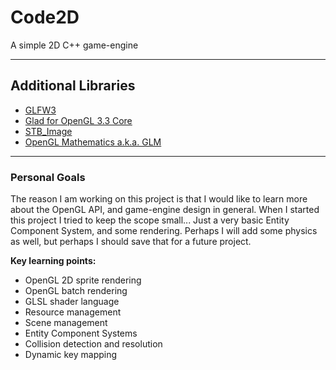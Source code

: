 # Code2D
A simple 2D C++ game-engine

---

## Additional Libraries
* [GLFW3](http://www.glfw.org/)
* [Glad for OpenGL 3.3 Core](http://glad.dav1d.de/#profile=core&specification=gl&api=gl%3D3.3&api=gles1%3Dnone&api=gles2%3Dnone&api=glsc2%3Dnone&language=c&loader=on)
* [STB_Image](https://github.com/nothings/stb/blob/master/stb_image.h)
* [OpenGL Mathematics a.k.a. GLM](http://glm.g-truc.net/0.9.8/index.html)

---

### Personal Goals
The reason I am working on this project is that I would like to learn more about the OpenGL API, and game-engine design in general.
When I started this project I tried to keep the scope small... Just a very basic Entity Component System, and some rendering. Perhaps I will add some physics as well, but perhaps I should save that for a future project.

**Key learning points:**
* OpenGL 2D sprite rendering
* OpenGL batch rendering
* GLSL shader language
* Resource management
* Scene management
* Entity Component Systems
* Collision detection and resolution
* Dynamic key mapping